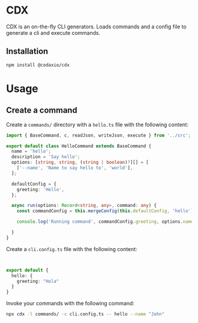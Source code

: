 # CDX

CDX is an on-the-fly CLI generators. Loads commands and a config file to generate a cli and execute commands.

## Installation

```bash
npm install @codaxio/cdx
```

# Usage


## Create a command

Create a `commands/` directory with a `hello.ts` file with the following content:

```ts
import { BaseCommand, c, readJson, writeJson, execute } from '../src';

export default class HelloCommand extends BaseCommand {
  name = 'hello';
  description = 'Say hello';
  options: [string, string, (string | boolean)?][] = [
    ['--name', 'Name to say hello to', 'world'],
  ];

  defaultConfig = {
    greeting: 'Hello',
  };

  async run(options: Record<string, any>, command: any) {
    const commandConfig = this.mergeConfig(this.defaultConfig, 'hello'); // Will merge hello key from cli.config.ts with defaultConfig

    console.log('Running command', commandConfig.greeting, options.name);

  }
}
```

Create a `cli.config.ts` file with the following content:

```ts


export default {
  hello: {
    greeting: "Hola"
  }
}

```


Invoke your commands with the following command:

```bash
npx cdx -l commands/ -c cli.config.ts -- hello --name "John"
```

